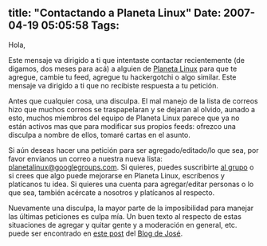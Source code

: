 title: "Contactando a Planeta Linux"
Date: 2007-04-19 05:05:58
Tags: 
---
<p>Hola,</p>
<p>
Este mensaje va dirigido a ti que intentaste contactar recientemente (de digamos, dos meses para acá) a alguien de <a href="http://www.planetalinux.org/" target="_blank">Planeta Linux</a> para que te agregue, cambie tu feed, agregue tu hackergotchi o algo similar. Este mensaje va dirigido a ti que no recibiste respuesta a tu petición.

Antes que cualquier cosa, una disculpa. El mal manejo de la lista de correos hizo que muchos correos se traspapelaran y se dejaran al olvido, aunado a esto, muchos miembros del equipo de Planeta Linux parece que ya no están activos mas que para modificar sus propios feeds: ofrezco una disculpa a nombre de ellos, tomaré cartas en el asunto.

Si aún deseas hacer una petición para ser agregado/editado/lo que sea, por favor envíanos un correo a nuestra nueva lista: <a href="mailto:planetalinux@googlegroups.com" target="_blank">planetalinux@googlegroups.com</a>. Si quieres, puedes suscribirte <a href="http://groups.google.com/group/planetalinux" target="_blank">al grupo</a> o si crees que algo puede mejorarse en Planeta Linux, escríbenos y platícanos tu idea. Si quieres una cuenta para agregar/editar personas o lo que sea, también acércate a nosotros y platícanos al respecto.

Nuevamente una disculpa, la mayor parte de la imposibilidad para manejar las últimas peticiones es culpa mía. Un buen texto al respecto de estas situaciones de agregar y quitar gente y a moderación en general, etc. puede ser encontrado en <a href="http://blog.bureado.com.ve/?p=396" target="_blank">este post</a> del <a href="http://blog.bureado.com.ve/" target="_blank">Blog de José</a>. </p>
